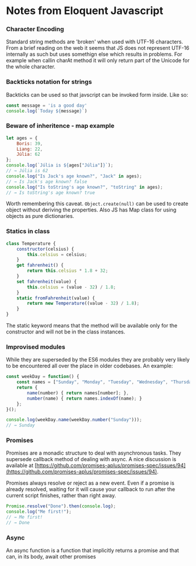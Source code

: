 # Notes from Eloquent Javascript

### Character Encoding

Standard string methods are 'broken' when used with UTF-16 characters. From a brief reading on the web it seems that JS does not represent UTF-16 internally as such but uses somethign else which results in problems. For example when callin charAt method it will only return part of the Unicode for the whole character.

### Backticks notation for strings

Backticks can be used so that javscript can be invoked form inside. Like so: 
```js
const message = 'is a good day'
console.log(`Today ${message}`)
```

### Beware of inheritence - map example
```js
let ages = {
    Boris: 39,
    Liang: 22,
    Júlia: 62
};
console.log(`Júlia is ${ages["Júlia"]}`);
// → Júlia is 62
console.log("Is Jack's age known?", "Jack" in ages);
// → Is Jack's age known? false
console.log("Is toString's age known?", "toString" in ages);
// → Is toString's age known? true
```

Worth remembering this caveat. `Object.create(null)` can be used to create object without deriving the properties. Also JS has Map class for using objects as pure dictionaries.

### Statics in class
```js
class Temperature {
    constructor(celsius) {
        this.celsius = celsius;
    }
    get fahrenheit() {
        return this.celsius * 1.8 + 32;
    }
    set fahrenheit(value) {
        this.celsius = (value - 32) / 1.8;
    }
    static fromFahrenheit(value) {
        return new Temperature((value - 32) / 1.8);
    }
}
```

The static keyword means that the method will be available only for the constructor and will not be in the class instances.

### Improvised modules

While they are superseded by the ES6 modules they are probably very likely to be encountered all over the place in older codebases. An example:

```js
const weekDay = function() {
    const names = ["Sunday", "Monday", "Tuesday", "Wednesday", "Thursday", "Friday", "Saturday"];
    return {
        name(number) { return names[number]; },
        number(name) { return names.indexOf(name); }
    };
}();

console.log(weekDay.name(weekDay.number("Sunday")));
// → Sunday
```
### Promises

Promises are a monadic structure to deal with asynchronous tasks. They supersede callback method of dealing with async. A nice discussion is available at [https://github.com/promises-aplus/promises-spec/issues/94](https://github.com/promises-aplus/promises-spec/issues/94). 

Promises always resolve or reject as a new event. Even if a promise is already resolved, waiting for it will cause your callback to run after the current script finishes, rather than right away.
```js
Promise.resolve("Done").then(console.log);
console.log("Me first!");
// → Me first!
// → Done
```

### Async

An async function is a function that implicitly returns a promise and that can, in its body,
await other promises